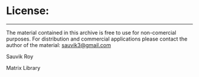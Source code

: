 # License:
--------------
The material contained in this archive is free to use for non-comercial purposes.
For distribution and commercial applications please contact the author of the material:
sauvik3@gmail.com

Sauvik Roy

Matrix Library
